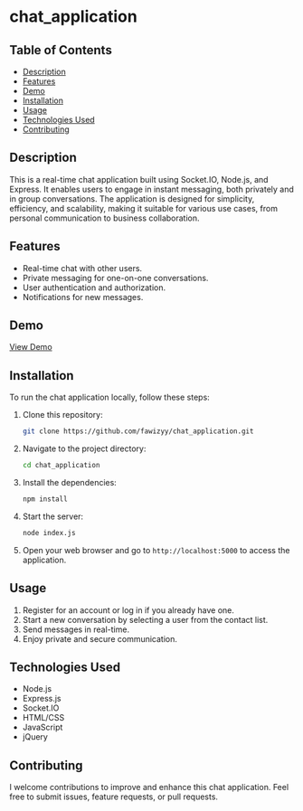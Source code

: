 # chat_application



## Table of Contents

- [Description](#description)
- [Features](#features)
- [Demo](#demo)
- [Installation](#installation)
- [Usage](#usage)
- [Technologies Used](#technologies-used)
- [Contributing](#contributing)



<a name="description"></a>
## Description

This is a real-time chat application built using Socket.IO, Node.js, and Express. It enables users to engage in instant messaging, both privately and in group conversations. The application is designed for simplicity, efficiency, and scalability, making it suitable for various use cases, from personal communication to business collaboration.

<a name="features"></a>
## Features

- Real-time chat with other users.
- Private messaging for one-on-one conversations.
- User authentication and authorization.
- Notifications for new messages.

<a name="demo"></a>
## Demo

[View Demo](https://youtu.be/yuNFoBXW9NE)


<a name="installation"></a>
## Installation

To run the chat application locally, follow these steps:

1. Clone this repository:
   ```bash
   git clone https://github.com/fawizyy/chat_application.git
   ```

2. Navigate to the project directory:
   ```bash
   cd chat_application
   ```

3. Install the dependencies:
   ```bash
   npm install
   ```

4. Start the server:
   ```bash
   node index.js
   ```

5. Open your web browser and go to `http://localhost:5000` to access the application.

<a name="usage"></a>
## Usage

1. Register for an account or log in if you already have one.
2. Start a new conversation by selecting a user from the contact list.
3. Send messages in real-time.
5. Enjoy private and secure communication.

## Technologies Used

- Node.js
- Express.js
- Socket.IO
- HTML/CSS
- JavaScript
- jQuery

## Contributing

I welcome contributions to improve and enhance this chat application. Feel free to submit issues, feature requests, or pull requests.



